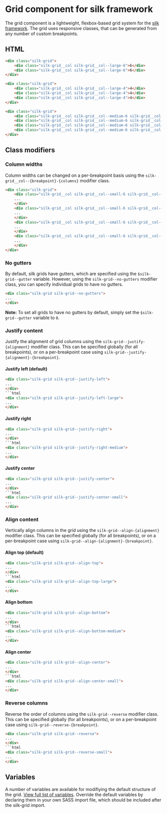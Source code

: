# Grid component for silk framework
The grid component is a lightweight, flexbox-based grid system for the [silk framework](https://github.com/nickrigby/silk). The grid uses responsive classes, that can be generated from any number of custom breakpoints.

## HTML
```html
<div class="silk-grid">
    <div class="silk-grid__col silk-grid__col--large-6">6</div>
    <div class="silk-grid__col silk-grid__col--large-6">6</div>
</div>

<div class="silk-grid">
    <div class="silk-grid__col silk-grid__col--large-4">4</div>
    <div class="silk-grid__col silk-grid__col--large-4">4</div>
    <div class="silk-grid__col silk-grid__col--large-4">4</div>
</div>

<div class="silk-grid">
    <div class="silk-grid__col silk-grid__col--medium-6 silk-grid__col--large-3">3</div>
    <div class="silk-grid__col silk-grid__col--medium-6 silk-grid__col--large-3">3</div>
    <div class="silk-grid__col silk-grid__col--medium-6 silk-grid__col--large-3">3</div>
    <div class="silk-grid__col silk-grid__col--medium-6 silk-grid__col--large-3">3</div>
</div>
```

## Class modifiers

### Column widths
Column widths can be changed on a per-breakpoint basis using the `silk-grid__col--{breakpoint}-{columns}` modifier class.

```html
<div class="silk-grid">
    <div class="silk-grid__col silk-grid__col--small-6 silk-grid__col--medium-3">
    ...
    </div>
    <div class="silk-grid__col silk-grid__col--small-6 silk-grid__col--medium-3">
    ...
    </div>
    <div class="silk-grid__col silk-grid__col--small-6 silk-grid__col--medium-3">
    ...
    </div>
    <div class="silk-grid__col silk-grid__col--small-6 silk-grid__col--medium-3">
    ...
    </div>
</div>
```

### No gutters
By default, silk grids have gutters, which are specified using the `$silk-grid--gutter` variable. However, using the `silk-grid--no-gutters` modifier class, you can specify individual grids to have no gutters.

```html
<div class="silk-grid silk-grid--no-gutters">
...
</div>
```

__Note:__ To set all grids to have no gutters by default, simply set the `$silk-grid--gutter` variable to `0`.

###  Justify content
Justify the alignment of grid columns using the `silk-grid--justify-{alignment}` modifier class. This can be specified globally (for all breakpoints), or on a per-breakpoint case using `silk-grid--justify-{alignment}-{breakpoint}`.

#### Justify left (default)
```html
<div class="silk-grid silk-grid--justify-left">
...
</div>
```html
<div class="silk-grid silk-grid--justify-left-large">
...
</div>
```

#### Justify right
```html
<div class="silk-grid silk-grid--justify-right">
...
</div>
```html
<div class="silk-grid silk-grid--justify-right-medium">
...
</div>
```

#### Justify center
```html
<div class="silk-grid silk-grid--justify-center">
...
</div>
```html
<div class="silk-grid silk-grid--justify-center-small">
...
</div>
```

### Align content
Vertically align columns in the grid using the `silk-grid--align-{alignment}` modifier class. This can be specified globally (for all breakpoints), or on a per-breakpoint case using `silk-grid--align-{alignment}-{breakpoint}`.

#### Align top (default)
```html
<div class="silk-grid silk-grid--align-top">
...
</div>
```html
<div class="silk-grid silk-grid--align-top-large">
...
</div>
```

#### Align bottom
```html
<div class="silk-grid silk-grid--align-bottom">
...
</div>
```html
<div class="silk-grid silk-grid--align-bottom-medium">
...
</div>
```

#### Align center
```html
<div class="silk-grid silk-grid--align-center">
...
</div>
```html
<div class="silk-grid silk-grid--align-center-small">
...
</div>
```

### Reverse columns
Reverse the order of columns using the `silk-grid--reverse` modifier class. This can be specified globally (for all breakpoints), or on a per-breakpoint case using `silk-grid--reverse-{breakpoint}`.

```html
<div class="silk-grid silk-grid--reverse">
...
</div>
```html
<div class="silk-grid silk-grid--reverse-small">
...
</div>
```

## Variables
A number of variables are available for modifiying the default structure of the grid. [View full list of variables](src/scss/_variables.scss). Override the default variables by declaring them in your own SASS import file, which should be included after the silk-grid import.
